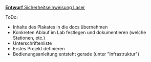 [**Entwurf** Sicherheitseinweisung Laser](einweisung_laser.pdf)


ToDo:
- Inhalte des Plakates in die docs übernehmen
- Konkreten Ablauf im Lab festlegen und dokumentieren (welche Stationen, etc.)
- Unterschriftenliste
- Erstes Projekt definieren
- Bedienungsanleitung entsteht gerade (unter "Infrastruktur")
